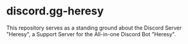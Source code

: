 # discord.gg-heresy
This repository serves as a standing ground about the Discord Server "Heresy", a Support Server for the All-in-one Discord Bot "Heresy".

